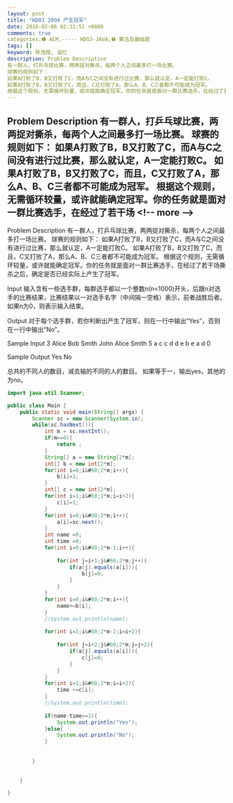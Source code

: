 ```yaml
---
layout: post
title: "HDOJ 2094 产生冠军"
date: 2016-02-06 02:31:51 +0800
comments: true
categories:❶ ACM,----- HDOJ-JAVA,❺ 算法及基础题
tags: []
keyword: 陈浩翔, 谙忆
description: Problem Description 
有一群人，打乒乓球比赛，两两捉对撕杀，每两个人之间最多打一场比赛。 
球赛的规则如下： 
如果A打败了B，B又打败了C，而A与C之间没有进行过比赛，那么就认定，A一定能打败C。 
如果A打败了B，B又打败了C，而且，C又打败了A，那么A、B、C三者都不可能成为冠军。 
根据这个规则，无需循环较量，或许就能确定冠军。你的任务就是面对一群比赛选手，在经过了若干场 
---
```



Problem Description 
有一群人，打乒乓球比赛，两两捉对撕杀，每两个人之间最多打一场比赛。 
球赛的规则如下： 
如果A打败了B，B又打败了C，而A与C之间没有进行过比赛，那么就认定，A一定能打败C。 
如果A打败了B，B又打败了C，而且，C又打败了A，那么A、B、C三者都不可能成为冠军。 
根据这个规则，无需循环较量，或许就能确定冠军。你的任务就是面对一群比赛选手，在经过了若干场
&#60;!-- more --&#62;
----------

Problem Description
有一群人，打乒乓球比赛，两两捉对撕杀，每两个人之间最多打一场比赛。
球赛的规则如下：
如果A打败了B，B又打败了C，而A与C之间没有进行过比赛，那么就认定，A一定能打败C。
如果A打败了B，B又打败了C，而且，C又打败了A，那么A、B、C三者都不可能成为冠军。
根据这个规则，无需循环较量，或许就能确定冠军。你的任务就是面对一群比赛选手，在经过了若干场撕杀之后，确定是否已经实际上产生了冠军。

 

Input
输入含有一些选手群，每群选手都以一个整数n(n&#60;1000)开头，后跟n对选手的比赛结果，比赛结果以一对选手名字（中间隔一空格）表示，前者战胜后者。如果n为0，则表示输入结束。

 

Output
对于每个选手群，若你判断出产生了冠军，则在一行中输出“Yes”，否则在一行中输出“No”。

 

Sample Input
3
Alice Bob
Smith John
Alice Smith
5
a c
c d
d e
b e
a d
0
 

Sample Output
Yes
No

总共的不同人的数目，减去输的不同的人的数目。
如果等于一，输出yes，其他的为no。


```java
import java.util.Scanner;

public class Main {
	public static void main(String[] args) {
		Scanner sc = new Scanner(System.in);
		while(sc.hasNext()){
			int m = sc.nextInt();
			if(m==0){
				return ;
			}
			String[] a = new String[2*m];
			int[] b = new int[2*m];
			for(int i=0;i&#60;2*m;i++){
				b[i]=1;
			}
			int[] c = new int[2*m];
			for(int i=1;i&#60;2*m;i=i+2){
				c[i]=1;
			}
			for(int i=0;i&#60;2*m;i++){
				a[i]=sc.next();
			}
			int name =0;
			int time =0;
			for(int i=0;i&#60;2*m-1;i++){
				
				for(int j=i+1;j&#60;2*m;j++){
					if(a[j].equals(a[i])){
						b[j]=0;
					}
				}
			}
			for(int i=0;i&#60;2*m;i++){
				name+=b[i];
			}
			//System.out.println(name);
			
			for(int i=1;i&#60;2*m-2;i=i+2){
				
				for(int j=i+2;j&#60;2*m;j=j+2){
					if(a[j].equals(a[i])){
						c[j]=0;
					}
				}
			}
			for(int i=1;i&#60;2*m;i=i+2){
				time +=c[i];
			}
			//System.out.println(time);
			
			if(name-time==1){
				System.out.println("Yes");
			}else{
				System.out.println("No");
			}
			
			
		}
		
		
	}

}

```